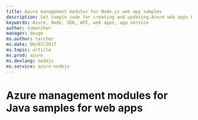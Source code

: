 ```yaml
---
title: Azure management modules for Node.js web app samples
description: Get sample code for creating and updating Azure web apps hosted in App Service using the Azure management modules for Node.js
keywords: Azure, Node, SDK, API, web apps, app service
author: tomarcher
manager: douge
ms.author: tarcher
ms.date: 06/07/2017
ms.topic: article
ms.prod: azure
ms.devlang: nodejs
ms.service: azure-nodejs
---
```


# Azure management modules for Java samples for web apps

